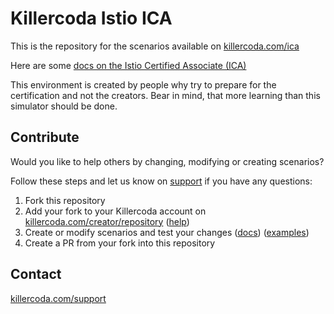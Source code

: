 # Killercoda Istio ICA

This is the repository for the scenarios available on [killercoda.com/ica](https://killercoda.com/ica)

Here are some [docs on the Istio Certified Associate (ICA)](https://training.linuxfoundation.org/certification/istio-certified-associate-ica/)

This environment is created by people why try to prepare for the certification and not the creators. Bear in mind, that more learning than this simulator should be done.

## Contribute

Would you like to help others by changing, modifying or creating scenarios?

Follow these steps and let us know on [support](https://killercoda.com/support) if you have any questions:

1) Fork this repository
2) Add your fork to your Killercoda account on [killercoda.com/creator/repository](https://killercoda.com/creator/repository) ([help](https://killercoda.com/creators/get-started))
3) Create or modify scenarios and test your changes ([docs](https://killercoda.com/creators)) ([examples](https://github.com/killercoda/scenario-examples))
4) Create a PR from your fork into this repository


## Contact

[killercoda.com/support](https://killercoda.com/support)

